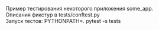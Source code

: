 Пример тестирования некоторого приложения some_app.  
Описания фикстур в tests/conftest.py  
Запуск тестов: PYTHONPATH=. pytest -s tests
